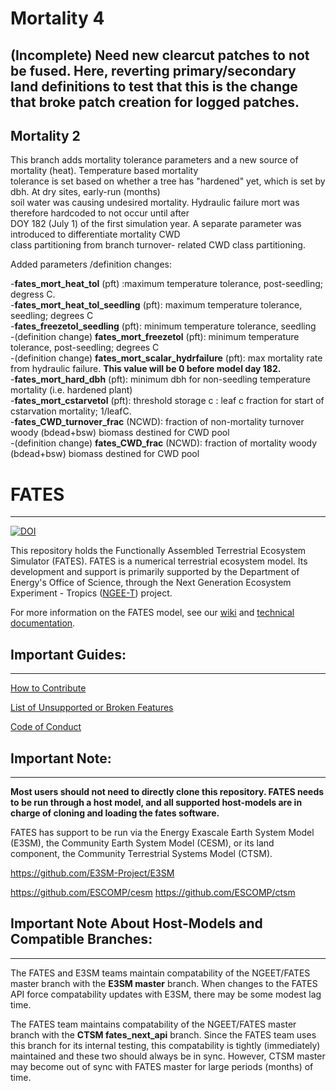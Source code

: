 # **Mortality 4**

(Incomplete) Need new clearcut patches to not be fused. Here, reverting primary/secondary land definitions to test that this is the change that broke patch creation for logged patches.
------------------------------


## **Mortality 2**
This branch adds mortality tolerance parameters and a new source of mortality (heat). Temperature based mortality   
tolerance is set based on whether a tree has "hardened"  yet, which is set by dbh.  At dry sites, early-run (months)  
soil water was causing undesired mortality. Hydraulic failure mort was therefore hardcoded to not occur until after  
DOY 182 (July 1) of the  first simulation year. A separate parameter was introduced to differentiate mortality CWD  
class partitioning from branch turnover- related CWD class partitioning.           

Added parameters /definition changes:   

-**fates_mort_heat_tol** (pft) :maximum temperature tolerance, post-seedling; degress C.  
-**fates_mort_heat_tol_seedling** (pft): maximum temperature tolerance, seedling; degrees C  
-**fates_freezetol_seedling** (pft): minimum temperature tolerance, seedling  
-(definition change) **fates_mort_freezetol** (pft): minimum temperature tolerance, post-seedling; degrees C  
-(definition change) **fates_mort_scalar_hydrfailure** (pft): max mortality rate from hydraulic failure. **This value will be 0 before model day 182.**        
-**fates_mort_hard_dbh** (pft): minimum dbh for non-seedling temperature mortality (i.e. hardened plant)  
-**fates_mort_cstarvetol** (pft): threshold storage c : leaf c fraction for start of cstarvation mortality; 1/leafC.   
-**fates_CWD_turnover_frac** (NCWD): fraction of non-mortality turnover woody (bdead+bsw) biomass destined for CWD pool  
-(definition change) **fates_CWD_frac** (NCWD): fraction of mortality woody (bdead+bsw) biomass destined for CWD pool  


# FATES
------------------------------
[![DOI](https://zenodo.org/badge/DOI/10.5281/zenodo.3825473.svg)](https://doi.org/10.5281/zenodo.3825473)

This repository holds the Functionally Assembled Terrestrial Ecosystem Simulator (FATES).  FATES is a numerical terrestrial ecosystem model. Its development and support is primarily supported by the Department of Energy's Office of Science, through the Next Generation Ecosystem Experiment - Tropics ([NGEE-T](https://ngee-tropics.lbl.gov/)) project.

For more information on the FATES model, see our [wiki](https://github.com/NGEET/fates/wiki) and [technical documentation](https://fates-docs.readthedocs.io/en/latest/index.html).


## Important Guides:
------------------------------

[How to Contribute](https://github.com/NGEET/fates/blob/master/CONTRIBUTING.md)

[List of Unsupported or Broken Features](https://github.com/NGEET/fates/wiki/Current-Unsupported-or-Broken-Features)

[Code of Conduct](https://github.com/NGEET/fates/blob/master/CODE_OF_CONDUCT.md)


## Important Note:
------------------------------

**Most users should not need to directly clone this repository.  FATES needs to be run through a host model, and all supported host-models are in charge of cloning and loading the fates software.**

FATES has support to be run via the Energy Exascale Earth System Model (E3SM), the Community Earth System Model (CESM), or its land component, the Community Terrestrial Systems Model (CTSM).

https://github.com/E3SM-Project/E3SM

https://github.com/ESCOMP/cesm
https://github.com/ESCOMP/ctsm


## Important Note About Host-Models and Compatible Branches:
------------------------------------------------------------

The FATES and E3SM teams maintain compatability of the NGEET/FATES master branch with the **E3SM master** branch. When changes to the FATES API force compatability updates with E3SM, there may be some modest lag time.

The FATES team maintains compatability of the NGEET/FATES master branch with the **CTSM fates_next_api** branch.  Since the FATES team uses this branch for its internal testing, this compatability is tightly (immediately) maintained and these two should always be in sync.  However, CTSM master may become out of sync with FATES master for large periods (months) of time.




